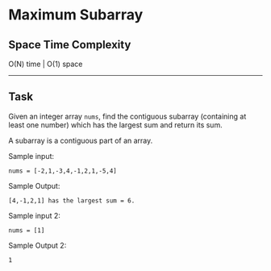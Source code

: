 # Maximum Subarray

## Space Time Complexity

O(N) time | O(1) space

---

## Task

Given an integer array `nums`, find the contiguous subarray (containing at least one number) which has the largest sum and return its sum.

A subarray is a contiguous part of an array.

Sample input:

```
nums = [-2,1,-3,4,-1,2,1,-5,4]
```

Sample Output:

```
[4,-1,2,1] has the largest sum = 6.
```

Sample input 2:

```
nums = [1]
```

Sample Output 2:

```
1
```
